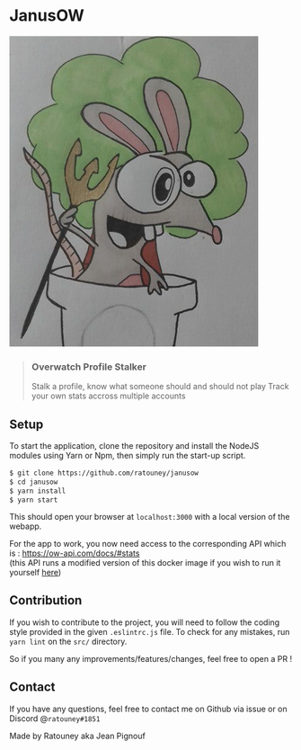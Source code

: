 # JanusOW

![Image bugged](https://github.com/ratouney/janusow/blob/development/logo.png)

> ### Overwatch Profile Stalker
> Stalk a profile, know what someone should and should not play
> Track your own stats accross multiple accounts

## Setup
To start the application, clone the repository and install the NodeJS modules using Yarn or Npm, then simply run the start-up script.

```shell
$ git clone https://github.com/ratouney/janusow
$ cd janusow
$ yarn install
$ yarn start
```

This should open your browser at `localhost:3000` with a local version of the webapp.

For the app to work, you now need access to the corresponding API which is : <https://ow-api.com/docs/#stats>
<br>(this API runs a modified version of this docker image if you wish to run it yourself [here](https://hub.docker.com/r/sdwolfe32/ovrstat))

## Contribution

If you wish to contribute to the project, you will need to follow the coding style provided in the given `.eslintrc.js` file.
To check for any mistakes, run  `yarn lint` on the `src/` directory.

So if you many any improvements/features/changes, feel free to open a PR !


## Contact

If you have any questions, feel free to contact me on Github via issue or on Discord @`ratouney#1851`

Made by Ratouney aka Jean Pignouf
